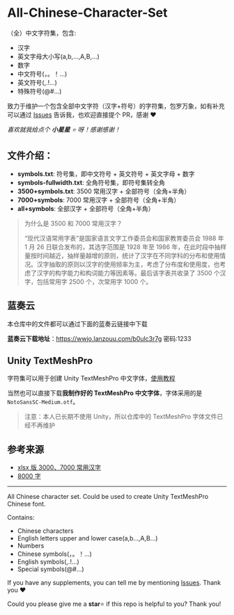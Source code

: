 # All-Chinese-Character-Set

（全）中文字符集，包含:

- 汉字
- 英文字母大小写(a,b,...,A,B,...)
- 数字
- 中文符号(，。！...)
- 英文符号(,.!...)
- 特殊符号(@#...)

致力于维护一个包含全部中文字符（汉字+符号）的字符集，包罗万象，如有补充可以通过 [Issues](https://github.com/wy-luke/Unity-TextMeshPro-Chinese-Characters-Set/issues/new/choose) 告诉我，也欢迎直接提个 PR，感谢 ❤

_喜欢就我给点个 **小星星** ⭐ 呀！感谢感谢！_

## 文件介绍：

- **symbols.txt**: 符号集，即中文符号 + 英文符号 + 英文字母 + 数字
- **symbols-fullwidth.txt**: 全角符号集，即符号集转全角
- **3500+symbols.txt**: 3500 常用汉字 + 全部符号（全角+半角）
- **7000+symbols**: 7000 常用汉字 + 全部符号（全角+半角）
- **all+symbols**: 全部汉字 + 全部符号（全角+半角）

> 为什么是 3500 和 7000 常用汉字？
> 
> “现代汉语常用字表”是国家语言文字工作委员会和国家教育委员会 1988 年 1 月 26 日联合发布的，其选字范围是 1928 年至 1986 年，在此时段中抽样量按时间越近，抽样量越增的原则，统计了汉字在不同学科的分布和使用情况。汉字抽取的原则以汉字的使用频率为主，考虑了分布度和使用度，也考虑了汉字的构字能力和构词能力等因素等。最后该字表共收录了 3500 个汉字，包括常用字 2500 个，次常用字 1000 个。

## 蓝奏云

本仓库中的文件都可以通过下面的蓝奏云链接中下载

**蓝奏云下载地址**：<https://wwjo.lanzouu.com/b0ulc3r7g> 密码:1233

## Unity TextMeshPro

字符集可以用于创建 Unity TextMeshPro 中文字体，[使用教程](https://blog.csdn.net/qq_37454669/article/details/121128100)

当然也可以直接下载**我制作好的 TextMeshPro 中文字体**，字体采用的是 `NotoSansSC-Medium.otf`。

> 注意：本人已长期不使用 Unity，所以仓库中的 TextMeshPro 字体文件已经不再维护

## 参考来源

- [xlsx 版 3000、7000 常用汉字](https://faculty.blcu.edu.cn/xinghb/zh_CN/article/167473/content/1045.htm)
- [8000 字](https://github.com/iDvel/The-Table-of-General-Standard-Chinese-Characters/blob/master/1-8105%E7%BA%AF%E6%B1%89%E5%AD%97%EF%BC%88%E6%8C%89%E9%A1%BA%E5%BA%8F%E6%8E%92%E5%88%97%EF%BC%89.txt)

---

All Chinese character set. Could be used to create Unity TextMeshPro Chinese font.

Contains:

- Chinese characters
- English letters upper and lower case(a,b...,A,B...)
- Numbers
- Chinese symbols(，。！...)
- English symbols(,.!...)
- Special symbols(@#...)

If you have any supplements, you can tell me by mentioning [Issues](https://github.com/wy-luke/Unity-TextMeshPro-Chinese-Characters-Set/issues/new/choose). Thank you ❤

Could you please give me a **star**⭐ if this repo is helpful to you? Thank you!
